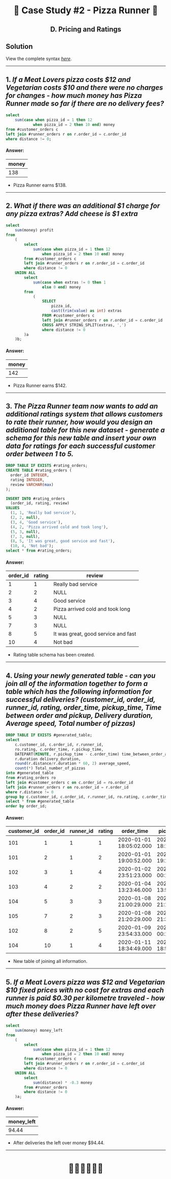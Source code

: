 # <p align="center" style="margin-top: 0px;">🍕 Case Study #2 - Pizza Runner 🍕
## <p align="center"> D. Pricing and Ratings

## Solution

View the complete syntax [*here*](https://github.com/hydaai/8-Week-SQL-Challenge/tree/main/Case%20Study%20%232%20-%20Pizza%20Runner/Query).

***
 
## 1. *If a Meat Lovers pizza costs $12 and Vegetarian costs $10 and there were no charges for changes - how much money has Pizza Runner made so far if there are no delivery fees?*

```sql
select 
	sum(case when pizza_id = 1 then 12
			when pizza_id = 2 then 10 end) money
from #customer_orders c
left join #runner_orders r on r.order_id = c.order_id
where distance != 0;
````


#### Answer:
| money |
|-------|
|  138  |
  
- Pizza Runner earns $138.

***

## 2. *What if there was an additional $1 charge for any pizza extras? Add cheese is $1 extra*

```sql
select 
	sum(money) profit
from
	(
		select 
			sum(case when pizza_id = 1 then 12
				when pizza_id = 2 then 10 end) money
		from #customer_orders c
		left join #runner_orders r on r.order_id = c.order_id
		where distance != 0
	UNION ALL
		select 
			sum(case when extras != 0 then 1 
				else 0 end) money
		from 
			(
				SELECT 
					pizza_id, 
					cast(trim(value) as int) extras
				FROM #customer_orders c
				left join #runner_orders r on r.order_id = c.order_id
				CROSS APPLY STRING_SPLIT(extras, ',')
				where distance != 0
		)a
	)b;
````


#### Answer:
| money |
|-------|
|  142  |
  
- Pizza Runner earns $142.

***

## 3. *The Pizza Runner team now wants to add an additional ratings system that allows customers to rate their runner, how would you design an additional table for this new dataset - generate a schema for this new table and insert your own data for ratings for each successful customer order between 1 to 5.*

```sql
DROP TABLE IF EXISTS #rating_orders;
CREATE TABLE #rating_orders (
  order_id INTEGER,
  rating INTEGER,
  review VARCHAR(max)
);

INSERT INTO #rating_orders
  (order_id, rating, review)
VALUES
  (1, 1, 'Really bad service'),
  (2, 2, null),
  (3, 4, 'Good service'),
  (4, 2, 'Pizza arrived cold and took long'),
  (5, 3, null),
  (7, 3, null),
  (8, 5, 'It was great, good service and fast'),
  (10, 4, 'Not bad');
select * from #rating_orders;
```

#### Answer:
order_id | rating | review
-- | -- | --
1 | 1 | Really bad service
2 | 2 | NULL
3 | 4 | Good service
4 | 2 | Pizza arrived cold and took long
5 | 3 | NULL
7 | 3 | NULL
8 | 5 | It was great, good service and fast
10 | 4 | Not bad
  
- Rating table schema has been created.

***

## 4. *Using your newly generated table - can you join all of the information together to form a table which has the following information for successful deliveries? (customer_id, order_id, runner_id, rating, order_time, pickup_time, Time between order and pickup, Delivery duration, Average speed, Total number of pizzas)*

```sql
DROP TABLE IF EXISTS #generated_table;
select 
	c.customer_id, c.order_id, r.runner_id,
	ro.rating, c.order_time, r.pickup_time,
	DATEPART(MINUTE, r.pickup_time - c.order_time) time_between_order_and_pickup,
	r.duration delivery_duration,
	round(r.distance/r.duration * 60, 2) average_speed,
	count(*) Total_number_of_pizzas
into #generated_table
from #rating_orders ro
left join #customer_orders c on c.order_id = ro.order_id
left join #runner_orders r on ro.order_id = r.order_id
where r.distance != 0
group by c.customer_id, c.order_id, r.runner_id, ro.rating, c.order_time, r.pickup_time, r.distance, r.duration;
select * from #generated_table
order by order_id;
```

#### Answer:
customer_id | order_id | runner_id | rating | order_time | pickup_time | time_between_order_and_pickup | delivery_duration | average_speed | Total_number_of_pizzas
-- | -- | -- | -- | -- | -- | -- | -- | -- | --
101 | 1 | 1 | 1 | 2020-01-01 18:05:02.000 | 2020-01-01 18:15:34.000 | 10 | 32 | 37.5 | 1
101 | 2 | 1 | 2 | 2020-01-01 19:00:52.000 | 2020-01-01 19:10:54.000 | 10 | 27 | 44.44 | 1
102 | 3 | 1 | 4 | 2020-01-02 23:51:23.000 | 2020-01-03 00:12:37.000 | 21 | 20 | 40.2 | 2
103 | 4 | 2 | 2 | 2020-01-04 13:23:46.000 | 2020-01-04 13:53:03.000 | 29 | 40 | 35.1 | 3
104 | 5 | 3 | 3 | 2020-01-08 21:00:29.000 | 2020-01-08 21:10:57.000 | 10 | 15 | 40 | 1
105 | 7 | 2 | 3 | 2020-01-08 21:20:29.000 | 2020-01-08 21:30:45.000 | 10 | 25 | 60 | 1
102 | 8 | 2 | 5 | 2020-01-09 23:54:33.000 | 2020-01-10 00:15:02.000 | 20 | 15 | 93.6 | 1
104 | 10 | 1 | 4 | 2020-01-11 18:34:49.000 | 2020-01-11 18:50:20.000 | 15 | 10 | 60 | 2
  
- New table of joining all information.

***

## 5. *If a Meat Lovers pizza was $12 and Vegetarian $10 fixed prices with no cost for extras and each runner is paid $0.30 per kilometre traveled - how much money does Pizza Runner have left over after these deliveries?*

```sql
select 
	sum(money) money_left
from
	(
		select 
			sum(case when pizza_id = 1 then 12
				when pizza_id = 2 then 10 end) money
		from #customer_orders c
		left join #runner_orders r on r.order_id = c.order_id
		where distance != 0
	UNION ALL
		select 
			sum(distance) * -0.3 money
		from #runner_orders 
		where distance != 0
	)a;
````


#### Answer:
| money_left |
|------------|
|    94.44   |
  
- After deliveries the left over money $94.44.

***

# <p align="center" style="margin-top: 0px;">👩‍💻👩‍💻👩‍💻
